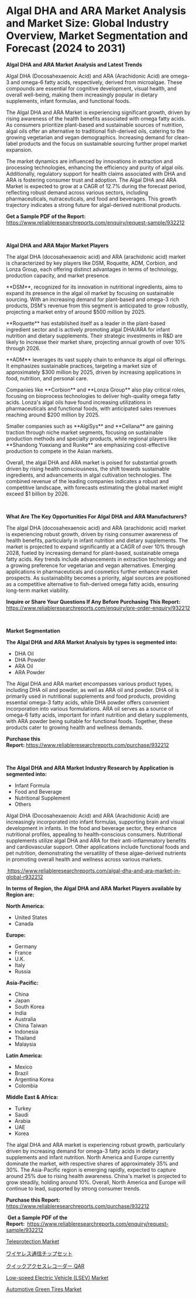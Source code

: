 <p><h1>Algal DHA and ARA Market Analysis and Market Size: Global Industry Overview, Market Segmentation and Forecast (2024 to 2031)</h1></p><p><strong>Algal DHA and ARA Market Analysis and Latest Trends</strong></p>
<p><p>Algal DHA (Docosahexaenoic Acid) and ARA (Arachidonic Acid) are omega-3 and omega-6 fatty acids, respectively, derived from microalgae. These compounds are essential for cognitive development, visual health, and overall well-being, making them increasingly popular in dietary supplements, infant formulas, and functional foods.</p><p>The Algal DHA and ARA Market is experiencing significant growth, driven by rising awareness of the health benefits associated with omega fatty acids. As consumers prioritize plant-based and sustainable sources of nutrition, algal oils offer an alternative to traditional fish-derived oils, catering to the growing vegetarian and vegan demographics. Increasing demand for clean-label products and the focus on sustainable sourcing further propel market expansion.</p><p>The market dynamics are influenced by innovations in extraction and processing technologies, enhancing the efficiency and purity of algal oils. Additionally, regulatory support for health claims associated with DHA and ARA is fostering consumer trust and adoption. The Algal DHA and ARA Market is expected to grow at a CAGR of 12.7% during the forecast period, reflecting robust demand across various sectors, including pharmaceuticals, nutraceuticals, and food and beverages. This growth trajectory indicates a strong future for algal-derived nutritional products.</p></p>
<p><strong>Get a Sample PDF of the Report:&nbsp;</strong> <a href="https://www.reliableresearchreports.com/enquiry/request-sample/932212">https://www.reliableresearchreports.com/enquiry/request-sample/932212</a></p>
<p>&nbsp;</p>
<p><strong>Algal DHA and ARA Major Market Players</strong></p>
<p><p>The algal DHA (docosahexaenoic acid) and ARA (arachidonic acid) market is characterized by key players like DSM, Roquette, ADM, Corbion, and Lonza Group, each offering distinct advantages in terms of technology, production capacity, and market presence.</p><p>**DSM**, recognized for its innovation in nutritional ingredients, aims to expand its presence in the algal oil market by focusing on sustainable sourcing. With an increasing demand for plant-based and omega-3 rich products, DSM's revenue from this segment is anticipated to grow robustly, projecting a market entry of around $500 million by 2025.</p><p>**Roquette** has established itself as a leader in the plant-based ingredient sector and is actively promoting algal DHA/ARA for infant nutrition and dietary supplements. Their strategic investments in R&D are likely to increase their market share, projecting annual growth of over 10% through 2026.</p><p>**ADM** leverages its vast supply chain to enhance its algal oil offerings. It emphasizes sustainable practices, targeting a market size of approximately $300 million by 2025, driven by increasing applications in food, nutrition, and personal care.</p><p>Companies like **Corbion** and **Lonza Group** also play critical roles, focusing on bioprocess technologies to deliver high-quality omega fatty acids. Lonza's algal oils have found increasing utilizations in pharmaceuticals and functional foods, with anticipated sales revenues reaching around $200 million by 2025.</p><p>Smaller companies such as **AlgiSys** and **Cellana** are gaining traction through niche market segments, focusing on sustainable production methods and specialty products, while regional players like **Shandong Yuexiang and Runke** are emphasizing cost-effective production to compete in the Asian markets.</p><p>Overall, the algal DHA and ARA market is poised for substantial growth driven by rising health consciousness, the shift towards sustainable ingredients, and advancements in algal cultivation technologies. The combined revenue of the leading companies indicates a robust and competitive landscape, with forecasts estimating the global market might exceed $1 billion by 2026.</p></p>
<p>&nbsp;</p>
<p><strong>What Are The Key Opportunities For Algal DHA and ARA Manufacturers?</strong></p>
<p><p>The algal DHA (docosahexaenoic acid) and ARA (arachidonic acid) market is experiencing robust growth, driven by rising consumer awareness of health benefits, particularly in infant nutrition and dietary supplements. The market is projected to expand significantly at a CAGR of over 10% through 2028, fueled by increasing demand for plant-based, sustainable omega fatty acids. Key trends include advancements in extraction technology and a growing preference for vegetarian and vegan alternatives. Emerging applications in pharmaceuticals and cosmetics further enhance market prospects. As sustainability becomes a priority, algal sources are positioned as a competitive alternative to fish-derived omega fatty acids, ensuring long-term market viability.</p></p>
<p><strong>Inquire or Share Your Questions If Any Before Purchasing This Report:</strong> <a href="https://www.reliableresearchreports.com/enquiry/pre-order-enquiry/932212">https://www.reliableresearchreports.com/enquiry/pre-order-enquiry/932212</a></p>
<p>&nbsp;</p>
<p><strong>Market Segmentation</strong></p>
<p><strong>The Algal DHA and ARA Market Analysis by types is segmented into:</strong></p>
<p><ul><li>DHA Oil</li><li>DHA Powder</li><li>ARA Oil</li><li>ARA Powder</li></ul></p>
<p><p>The Algal DHA and ARA market encompasses various product types, including DHA oil and powder, as well as ARA oil and powder. DHA oil is primarily used in nutritional supplements and food products, providing essential omega-3 fatty acids, while DHA powder offers convenient incorporation into various formulations. ARA oil serves as a source of omega-6 fatty acids, important for infant nutrition and dietary supplements, with ARA powder being suitable for functional foods. Together, these products cater to growing health and wellness demands.</p></p>
<p><strong>Purchase this Report:&nbsp;</strong><a href="https://www.reliableresearchreports.com/purchase/932212">https://www.reliableresearchreports.com/purchase/932212</a></p>
<p>&nbsp;</p>
<p><strong>The Algal DHA and ARA Market Industry Research by Application is segmented into:</strong></p>
<p><ul><li>Infant Formula</li><li>Food and Beverage</li><li>Nutritional Supplement</li><li>Others</li></ul></p>
<p><p>Algal DHA (Docosahexaenoic Acid) and ARA (Arachidonic Acid) are increasingly incorporated into infant formulas, supporting brain and visual development in infants. In the food and beverage sector, they enhance nutritional profiles, appealing to health-conscious consumers. Nutritional supplements utilize algal DHA and ARA for their anti-inflammatory benefits and cardiovascular support. Other applications include functional foods and pet nutrition, demonstrating the versatility of these algae-derived nutrients in promoting overall health and wellness across various markets.</p></p>
<p><a href="https://www.reliableresearchreports.com/algal-dha-and-ara-market-in-global-r932212">&nbsp;https://www.reliableresearchreports.com/algal-dha-and-ara-market-in-global-r932212</a></p>
<p><strong>In terms of Region, the Algal DHA and ARA Market Players available by Region are:</strong></p>
<p>
    <p> <strong> North America: </strong>
        <ul>
            <li>United States</li>
            <li>Canada</li>
        </ul>
        </p> 
    <p> <strong> Europe: </strong>
        <ul>
            <li>Germany</li>
            <li>France</li>
            <li>U.K.</li>
            <li>Italy</li>
            <li>Russia</li>
        </ul>
        </p> 
    <p> <strong> Asia-Pacific: </strong>
        <ul>
            <li>China</li>
            <li>Japan</li>
            <li>South Korea</li>
            <li>India</li>
            <li>Australia</li>
            <li>China Taiwan</li>
            <li>Indonesia</li>
            <li>Thailand</li>
            <li>Malaysia</li>
        </ul>
        </p> 
    <p> <strong> Latin America: </strong>
        <ul>
            <li>Mexico</li>
            <li>Brazil</li>
            <li>Argentina Korea</li>
            <li>Colombia</li>
        </ul>
        </p> 
    <p> <strong> Middle East & Africa: </strong>
        <ul>
            <li>Turkey</li>
            <li>Saudi</li>
            <li>Arabia</li>
            <li>UAE</li>
            <li>Korea</li>
        </ul>
    </p>
    </p>
<p><p>The algal DHA and ARA market is experiencing robust growth, particularly driven by increasing demand for omega-3 fatty acids in dietary supplements and infant nutrition. North America and Europe currently dominate the market, with respective shares of approximately 35% and 30%. The Asia-Pacific region is emerging rapidly, expected to capture around 25% due to rising health awareness. China's market is projected to grow steadily, holding around 10%. Overall, North America and Europe will continue to lead, supported by strong consumer trends.</p></p>
<p><strong>Purchase this Report: </strong><a href="https://www.reliableresearchreports.com/purchase/932212">https://www.reliableresearchreports.com/purchase/932212</a></p>
<p>&nbsp;<strong>Get a Sample PDF of the Report:&nbsp;&nbsp;</strong><a href="https://www.reliableresearchreports.com/enquiry/request-sample/932212">https://www.reliableresearchreports.com/enquiry/request-sample/932212</a></p>
<p><strong></strong></p>
<p><p><a href="https://medium.com/@dorothybrooks53/this-report-on-teleprotection-market-is-a-comprehensive-analysis-of-market-shares-strategies-a0d55521a2b0">Teleprotection Market</a></p><p><a href="https://medium.com/@drfg4t/wireless-communication-chipsets-market-%E3%81%AF-%E3%82%B3%E3%82%B9%E3%83%88%E7%AE%A1%E7%90%86%E3%81%A8%E5%8A%B9%E7%8E%87%E5%90%91%E4%B8%8A%E3%82%92%E5%84%AA%E5%85%88%E3%81%97%E3%81%BE%E3%81%99-%E3%81%95%E3%82%89%E3%81%AB-%E5%A0%B1%E5%91%8A%E6%9B%B8%E3%81%AF%E5%B8%82%E5%A0%B4%E3%81%AE%E9%9C%80%E8%A6%81%E9%9D%A2%E3%81%A8%E4%BE%9B%E7%B5%A6%E9%9D%A2%E3%81%AE%E4%B8%A1%E6%96%B9%E3%82%92%E3%82%AB%E3%83%90%E3%83%BC%E3%81%97%E3%81%A6%E3%81%84%E3%81%BE%E3%81%99-662e21f6fbff">ワイヤレス通信チップセット</a></p><p><a href="https://medium.com/@drfg4t/quick-access-recorders-qars-market-%E3%81%AE%E3%82%B0%E3%83%AD%E3%83%BC%E3%83%90%E3%83%AB%E5%B8%82%E5%A0%B4%E6%A6%82%E8%A6%81%E3%81%AF-%E4%B8%96%E7%95%8C%E3%81%8A%E3%82%88%E3%81%B3%E4%B8%BB%E8%A6%81%E5%B8%82%E5%A0%B4%E3%81%AB%E3%81%8A%E3%81%91%E3%82%8B%E6%A5%AD%E7%95%8C%E3%81%AB%E5%BD%B1%E9%9F%BF%E3%82%92%E4%B8%8E%E3%81%88%E3%82%8B%E4%B8%BB%E8%A6%81%E3%81%AA%E3%83%88%E3%83%AC%E3%83%B3%E3%83%89%E3%81%AB%E3%81%A4%E3%81%84%E3%81%A6-%E7%8B%AC%E8%87%AA%E3%81%AE%E8%A6%96%E7%82%B9%E3%82%92%E6%8F%90%E4%BE%9B%E3%81%97%E3%81%BE%E3%81%99-7f18032b9ff2">クイックアクセスレコーダー QAR</a></p><p><a href="https://issuu.com/reportprime-2/docs/low-speed-electric-vehicle-lsev-mar_baca9ab66d27d5">Low-speed Electric Vehicle (LSEV) Market</a></p><p><a href="https://github.com/AbbasMahmud554/Market-Research-Report-List-1/blob/main/automotive-green-tires-market.md">Automotive Green Tires Market</a></p></p>